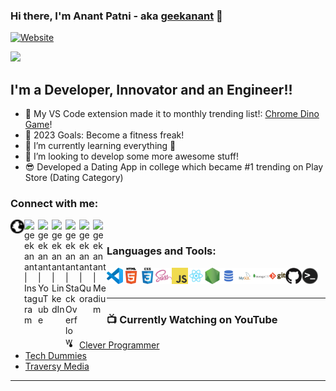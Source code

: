 ### Hi there, I'm Anant Patni - aka [geekanant][website] 👋

[![Website](https://img.shields.io/website?label=anantpatni.com&style=for-the-badge&url=https://www.anantpatni.com)](https://www.anantpatni.com)

![](https://komarev.com/ghpvc/?username=geekanant)

## I'm a Developer, Innovator and an Engineer!!

- 🔭 My VS Code extension made it to monthly trending list!: [Chrome Dino Game][extension]!
- 🥅 2023 Goals: Become a fitness freak!
- 🌱 I’m currently learning everything 🤣
- 👯 I’m looking to develop some more awesome stuff!
- 😎 Developed a Dating App in college which became #1 trending on Play Store (Dating Category)


### Connect with me:

[<img align="left" alt="anantpatni.com" width="22px" src="https://raw.githubusercontent.com/iconic/open-iconic/master/svg/globe.svg" />][website]
[<img align="left" alt="geekanant | Instagram" width="22px" src="https://cdn.jsdelivr.net/npm/simple-icons@v3/icons/instagram.svg" />][instagram]
[<img align="left" alt="geekanant | YouTube" width="22px" src="https://cdn.jsdelivr.net/npm/simple-icons@v3/icons/youtube.svg" />][youtube]
[<img align="left" alt="geekanant | LinkedIn" width="22px" src="https://cdn.jsdelivr.net/npm/simple-icons@v3/icons/linkedin.svg" />][linkedin]
[<img align="left" alt="geekanant | Stack Overflow" width="22px" src="https://cdn.jsdelivr.net/npm/simple-icons@v3/icons/stackoverflow.svg" />][stackoverflow]
[<img align="left" alt="geekanant | Quora" width="22px" src="https://cdn.jsdelivr.net/npm/simple-icons@v3/icons/quora.svg" />][quora]
[<img align="left" alt="geekanant | Medium" width="22px" src="https://cdn.jsdelivr.net/npm/simple-icons@v3/icons/medium.svg" />][medium]

<br />

### Languages and Tools:

<img align="left" alt="Visual Studio Code" width="26px" src="https://raw.githubusercontent.com/github/explore/80688e429a7d4ef2fca1e82350fe8e3517d3494d/topics/visual-studio-code/visual-studio-code.png" />
<img align="left" alt="HTML5" width="26px" src="https://raw.githubusercontent.com/github/explore/80688e429a7d4ef2fca1e82350fe8e3517d3494d/topics/html/html.png" />
<img align="left" alt="CSS3" width="26px" src="https://raw.githubusercontent.com/github/explore/80688e429a7d4ef2fca1e82350fe8e3517d3494d/topics/css/css.png" />
<img align="left" alt="Sass" width="26px" src="https://raw.githubusercontent.com/github/explore/80688e429a7d4ef2fca1e82350fe8e3517d3494d/topics/sass/sass.png" />
<img align="left" alt="JavaScript" width="26px" src="https://raw.githubusercontent.com/github/explore/80688e429a7d4ef2fca1e82350fe8e3517d3494d/topics/javascript/javascript.png" />
<img align="left" alt="React" width="26px" src="https://raw.githubusercontent.com/github/explore/80688e429a7d4ef2fca1e82350fe8e3517d3494d/topics/react/react.png" />
<img align="left" alt="Node.js" width="26px" src="https://raw.githubusercontent.com/github/explore/80688e429a7d4ef2fca1e82350fe8e3517d3494d/topics/nodejs/nodejs.png" />
<img align="left" alt="SQL" width="26px" src="https://raw.githubusercontent.com/github/explore/80688e429a7d4ef2fca1e82350fe8e3517d3494d/topics/sql/sql.png" />
<img align="left" alt="MySQL" width="26px" src="https://raw.githubusercontent.com/github/explore/80688e429a7d4ef2fca1e82350fe8e3517d3494d/topics/mysql/mysql.png" />
<img align="left" alt="MongoDB" width="26px" src="https://raw.githubusercontent.com/github/explore/80688e429a7d4ef2fca1e82350fe8e3517d3494d/topics/mongodb/mongodb.png" />
<img align="left" alt="Git" width="26px" src="https://raw.githubusercontent.com/github/explore/80688e429a7d4ef2fca1e82350fe8e3517d3494d/topics/git/git.png" />
<img align="left" alt="GitHub" width="26px" src="https://raw.githubusercontent.com/github/explore/78df643247d429f6cc873026c0622819ad797942/topics/github/github.png" />
<img align="left" alt="Terminal" width="26px" src="https://raw.githubusercontent.com/github/explore/80688e429a7d4ef2fca1e82350fe8e3517d3494d/topics/terminal/terminal.png" />

<br />
<br />

---

### 📺 Currently Watching on YouTube

<!-- YOUTUBE:START -->
- [Clever Programmer](https://www.youtube.com/channel/UCqrILQNl5Ed9Dz6CGMyvMTQ)
- [Tech Dummies](https://www.youtube.com/c/TechDummiesNarendraL/featured)
- [Traversy Media](https://www.youtube.com/channel/UC29ju8bIPH5as8OGnQzwJyA)


---

[website]: https://www.anantpatni.com
[instagram]: https://www.instagram.com/geekanant/
[extension]: https://marketplace.visualstudio.com/search?term=geekanant&target=VSCode&category=Other&sortBy=Relevance
[youtube]: https://www.youtube.com/channel/UCba8EopBAXKZKpmkgHWtOxw
[linkedin]: https://www.linkedin.com/in/anantpatni1/
[quora]: https://www.quora.com/profile/Anant-Patni-Geek-Anant
[stackoverflow]: https://stackoverflow.com/users/8826295/geekanant
[medium]: https://medium.com/@geekanant


